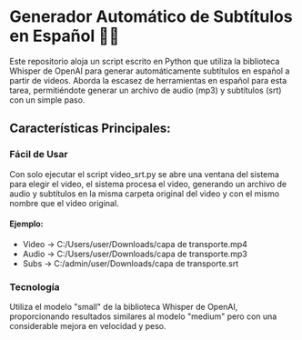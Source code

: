 # Generador Automático de Subtítulos en Español 🎥📝

Este repositorio aloja un script escrito en Python que utiliza la biblioteca Whisper de OpenAI para generar automáticamente subtítulos en español a partir de videos. Aborda la escasez de herramientas en español para esta tarea, permitiéndote generar un archivo de audio (mp3) y subtítulos (srt) con un simple paso.

## Características Principales:

### Fácil de Usar
Con solo ejecutar el script video_srt.py se abre una ventana del sistema para elegir el video, el sistema procesa el video, generando un archivo de audio y subtítulos en la misma carpeta original del video y con el mismo nombre que el video original.
#### Ejemplo: 
* Video -> C:/Users/user/Downloads/capa de transporte.mp4
* Audio -> C:/Users/user/Downloads/capa de transporte.mp3
* Subs -> C:/admin/user/Downloads/capa de transporte.srt

### Tecnología
Utiliza el modelo "small" de la biblioteca Whisper de OpenAI, proporcionando resultados similares al modelo "medium" pero con una considerable mejora en velocidad y peso.
